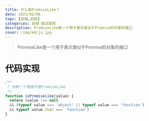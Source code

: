 ```yaml
---
title: 什么是PromiseLike？
date: 2023/02/06
tags: [前端,初级]
categories: 前端-面试题库
description: PromiseLike是一个用于表示类似于Promise的对象的接口
cover: /img/md/js.jpg
--- 
```


>PromiseLike是一个用于表示类似于Promise的对象的接口

# 代码实现
```javascript
/**
 * 判断一个值是不是PromiseLike
 */
function isPromiseLike(value) {
  return (value !== null 
  && (typeof value === 'object' || typeof value === 'function') 
  && typeof value.then === 'function')
}
```
